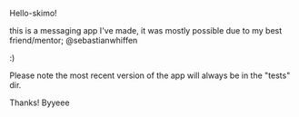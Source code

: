 Hello-skimo!


this is a messaging app I've made,
it was mostly possible due to my best friend/mentor; @sebastianwhiffen

:)

Please note the most recent version of the app will always be in the "tests" dir.


Thanks!
Byyeee
